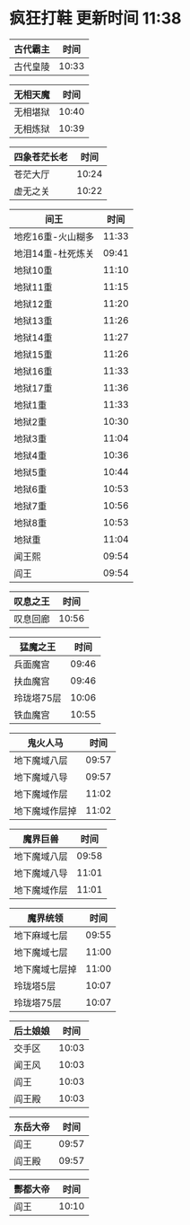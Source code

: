 # 疯狂打鞋 更新时间 11:38

| 古代霸主   | 时间    |
|--------|-------|
| 古代皇陵 | 10:33 |

| 无相天魔   | 时间    |
|--------|-------|
| 无相堪狱 | 10:40 |
| 无相炼狱 | 10:39 |

| 四象苍茫长老   | 时间    |
|--------|-------|
| 苍茫大厅 | 10:24 |
| 虚无之关 | 10:22 |

| 间王   | 时间    |
|--------|-------|
| 地疙16重-火山糊多 | 11:33 |
| 地泪14重-杜死炼关 | 09:41 |
| 地狱10重 | 11:10 |
| 地狱11重 | 11:15 |
| 地狱12重 | 11:20 |
| 地狱13重 | 11:26 |
| 地狱14重 | 11:27 |
| 地狱15重 | 11:26 |
| 地狱16重 | 11:33 |
| 地狱17重 | 11:36 |
| 地狱1重 | 11:33 |
| 地狱2重 | 10:30 |
| 地狱3重 | 11:04 |
| 地狱4重 | 10:36 |
| 地狱5重 | 10:44 |
| 地狱6重 | 10:53 |
| 地狱7重 | 10:56 |
| 地狱8重 | 10:53 |
| 地狱重 | 11:04 |
| 闻王熙 | 09:54 |
| 阎王 | 09:54 |

| 叹息之王   | 时间    |
|--------|-------|
| 叹息回廊 | 10:56 |

| 猛魔之王   | 时间    |
|--------|-------|
| 兵面魔宫 | 09:46 |
| 扶血魔宫 | 09:46 |
| 玲珑塔75层 | 10:06 |
| 铁血魔宫 | 10:55 |

| 鬼火人马   | 时间    |
|--------|-------|
| 地下魔域八层 | 09:57 |
| 地下魔域八导 | 09:57 |
| 地下魔域作层 | 11:02 |
| 地下魔域作层掉 | 11:02 |

| 魔界巨兽   | 时间    |
|--------|-------|
| 地下魔域八层 | 09:58 |
| 地下魔域八导 | 11:01 |
| 地下魔域作层 | 11:01 |

| 魔界统领   | 时间    |
|--------|-------|
| 地下麻域七层 | 09:55 |
| 地下魔域七层 | 11:00 |
| 地下魔域七层掉 | 11:00 |
| 玲珑塔5层 | 10:07 |
| 玲珑塔75层 | 10:07 |

| 后土娘娘   | 时间    |
|--------|-------|
| 交手区 | 10:03 |
| 闻王风 | 10:03 |
| 阎王 | 10:03 |
| 阎王殿 | 10:03 |

| 东岳大帝   | 时间    |
|--------|-------|
| 阎王 | 09:57 |
| 阎王殿 | 09:57 |

| 酆都大帝   | 时间    |
|--------|-------|
| 阎王 | 10:10 |